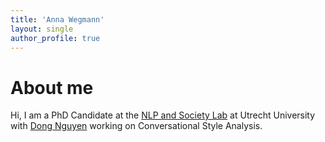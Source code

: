 ```yaml
---
title: 'Anna Wegmann'
layout: single
author_profile: true
---
```



# About me

Hi, I am a PhD Candidate at the [NLP and Society Lab](https://nlpsoc.github.io/) at Utrecht University with [Dong Nguyen](https://dongnguyen.nl/) working on Conversational Style Analysis.
